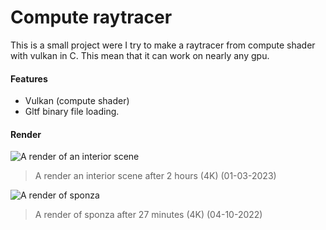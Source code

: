 
# Compute raytracer

This is a small project were I try to make a raytracer from compute shader with vulkan in C. This mean that it can work on nearly any gpu.

#### Features
- Vulkan (compute shader)
- Gltf binary file loading.

#### Render 
![A render of an interior scene](pics/01-03-2023.png)
> A render an interior scene after 2 hours (4K) (01-03-2023) 


![A render of sponza](pics/04-10-2022.png)
> A render of sponza after 27 minutes (4K) (04-10-2022) 

